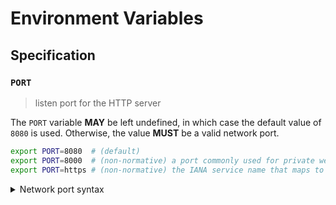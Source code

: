 # Environment Variables

## Specification

### `PORT`

> listen port for the HTTP server

The `PORT` variable **MAY** be left undefined, in which case the default value
of `8080` is used. Otherwise, the value **MUST** be a valid network port.

```bash
export PORT=8080  # (default)
export PORT=8000  # (non-normative) a port commonly used for private web servers
export PORT=https # (non-normative) the IANA service name that maps to port 443
```

<details>
<summary>Network port syntax</summary>

Ports may be specified as a numeric value no greater than `65535`.
Alternatively, a service name can be used. Service names are resolved against
the system's service database, typically located in the `/etc/service` file on
UNIX-like systems. Standard service names are published by IANA.

</details>
